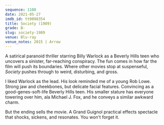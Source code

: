```yaml
---
sequence: 1108
date: 2021-05-27
imdb_id: tt0098354
title: Society (1989)
grade: B-
slug: society-1989
venue: Blu-ray
venue_notes: 2015 | Arrow
---
```


A satirical paranoid thriller starring Billy Warlock as a Beverly Hills teen who uncovers a sinister, far-reaching conspiracy. The fun comes in how far the film will push its boundaries. Where other movies stop at suspenseful, _Society_ pushes through to weird, disturbing, and gross.

<!-- end -->

I liked Warlock as the lead. His look reminded me of a young Rob Lowe. Strong jaw and cheekbones, but delicate facial features. Convincing as a good-genes-soft-life Beverly Hills teen. His smaller stature has everyone towering over him, ala Michael J. Fox, and he conveys a similar awkward charm.

But the ending sells the movie. A Grand Guignol practical effects spectacle that shocks, sickens, and resonates. You won't forget it.
